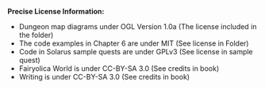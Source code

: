 **Precise License Information:**
- Dungeon map diagrams under OGL Version 1.0a (The license included in the folder)
- The code examples in Chapter 6 are under MIT (See license in Folder)
- Code in Solarus sample quests are under GPLv3 (See license in sample quest)
- Fairyolica World is under CC-BY-SA 3.0 (See credits in book)
- Writing is under CC-BY-SA 3.0 (See credits in book)

